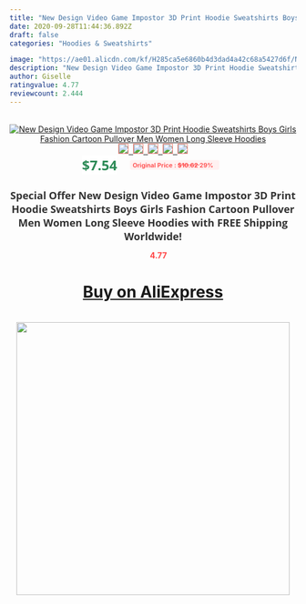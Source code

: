 ```yaml
---
title: "New Design Video Game Impostor 3D Print Hoodie Sweatshirts Boys Girls Fashion Cartoon Pullover Men Women Long Sleeve Hoodies"
date: 2020-09-28T11:44:36.892Z
draft: false
categories: "Hoodies & Sweatshirts"

image: "https://ae01.alicdn.com/kf/H285ca5e6860b4d3dad4a42c68a5427d6f/New-Design-Video-Game-Impostor-3D-Print-Hoodie-Sweatshirts-Boys-Girls-Fashion-Cartoon-Pullover-Men-Women.jpg"
description: "New Design Video Game Impostor 3D Print Hoodie Sweatshirts Boys Girls Fashion Cartoon Pullover Men Women Long Sleeve Hoodies"
author: Giselle
ratingvalue: 4.77
reviewcount: 2.444
---
```

<br>
<div style="text-align: center;">
<a href="https://s.click.aliexpress.com/e/_9G7j5L" target="_blank" rel="nofollow noopener noreferrer"><img alt="New Design Video Game Impostor 3D Print Hoodie Sweatshirts Boys Girls Fashion Cartoon Pullover Men Women Long Sleeve Hoodies" class="magnifier-image" src="https://ae01.alicdn.com/kf/H285ca5e6860b4d3dad4a42c68a5427d6f/New-Design-Video-Game-Impostor-3D-Print-Hoodie-Sweatshirts-Boys-Girls-Fashion-Cartoon-Pullover-Men-Women.jpg_640x640.jpg">
<br>
<img style="border:1px solid salmon" src="https://ae01.alicdn.com/kf/H285ca5e6860b4d3dad4a42c68a5427d6f/New-Design-Video-Game-Impostor-3D-Print-Hoodie-Sweatshirts-Boys-Girls-Fashion-Cartoon-Pullover-Men-Women.jpg_120x120.jpg">&nbsp;&nbsp;<img style="border:1px solid salmon" src="https://ae01.alicdn.com/kf/H2c419774fae64213a49e494140d2db97P/New-Design-Video-Game-Impostor-3D-Print-Hoodie-Sweatshirts-Boys-Girls-Fashion-Cartoon-Pullover-Men-Women.jpg_120x120.jpg">&nbsp;&nbsp;<img style="border:1px solid salmon" src="https://ae01.alicdn.com/kf/Had51cc22f59d4699ac596b0ce3da32b3B/New-Design-Video-Game-Impostor-3D-Print-Hoodie-Sweatshirts-Boys-Girls-Fashion-Cartoon-Pullover-Men-Women.jpg_120x120.jpg">&nbsp;&nbsp;<img style="border:1px solid salmon" src="https://ae01.alicdn.com/kf/Hc2cd26b556f44951a3f0c631d244ac9bU/New-Design-Video-Game-Impostor-3D-Print-Hoodie-Sweatshirts-Boys-Girls-Fashion-Cartoon-Pullover-Men-Women.jpg_120x120.jpg">&nbsp;&nbsp;<img style="border:1px solid salmon" src="https://ae01.alicdn.com/kf/Hd3a7e2faf83b4f1d8de217bf9009f13dA/New-Design-Video-Game-Impostor-3D-Print-Hoodie-Sweatshirts-Boys-Girls-Fashion-Cartoon-Pullover-Men-Women.jpg_120x120.jpg"></a></div><br0>
<div style="text-align: center;"><span style="background-color: white; border: 0px; box-sizing: border-box; color: seagreen; display: inline-block; font-family: &quot;open sans&quot; , &quot;arial&quot; , &quot;helvetica&quot; , sans-serif , &quot;heiti&quot;; font-size: 24px; font-stretch: inherit; font-weight: 700; line-height: inherit; margin: 0px 10px 0px 0px; padding: 0px; vertical-align: middle;">$7.54 </span>
<span style="background: rgb(255 , 241 , 241); border-radius: 3px; border: 0px; box-sizing: border-box; color: #ff4747; display: inline-block; font-family: inherit; font-size: 12px; font-stretch: inherit; font-style: inherit; font-variant: inherit; font-weight: 600; line-height: inherit; margin: 0px; padding: 2px 5px; transform: scale(0.9); vertical-align: middle;">Original Price : <b style="text-decoration: line-through;">$10.62 </b> 29%&nbsp;&nbsp;</span></div>
<h1 style="color: #333333; display: inline-block; font-family: &quot;open sans&quot; , &quot;arial&quot; , &quot;helvetica&quot; , sans-serif , &quot;heiti&quot;; font-size: 18px; font-stretch: inherit; font-weight: 700; text-align: center;">Special Offer New Design Video Game Impostor 3D Print Hoodie Sweatshirts Boys Girls Fashion Cartoon Pullover Men Women Long Sleeve Hoodies with FREE Shipping Worldwide!</h1>
<div style="color: #ff4747; text-align: center;">
<img src="https://4.bp.blogspot.com/-M0ZcTcb-5uY/XleCXlxnR4I/AAAAAAAAAEc/OrjgMkXV1oMQFaCRZj5HQwOCBcu3w1FegCPcBGAYYCw/s1600/star.png" style="height: 15px;">&nbsp;<b>4.77</b></div>
<div class="button_cont" align="center"><a class="buynow_a" href="https://s.click.aliexpress.com/e/_9G7j5L" target="_blank" rel="nofollow noopener noreferrer"><H1>Buy on AliExpress</H1></a></div><br>
<div class="separator" style="clear: both; text-align: center;">
<img src="https://lh3.googleusercontent.com/-pTy5HemUv9M/XlePHvY0dAI/AAAAAAAAAE4/0nX5iRUoIWY8eMW9Dpxeirr157OZliDIgCLcBGAsYHQ/s1600/badge.gif" width="480">
</div>

